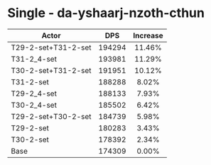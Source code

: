 # Single - da-yshaarj-nzoth-cthun
| Actor | DPS | Increase |
|---|:---:|:---:|
|T29-2-set+T31-2-set|194294|11.46%|
|T31-2_4-set|193981|11.29%|
|T30-2-set+T31-2-set|191951|10.12%|
|T31-2-set|188288|8.02%|
|T29-2_4-set|188133|7.93%|
|T30-2_4-set|185502|6.42%|
|T29-2-set+T30-2-set|184739|5.98%|
|T29-2-set|180283|3.43%|
|T30-2-set|178392|2.34%|
|Base|174309|0.00%|
